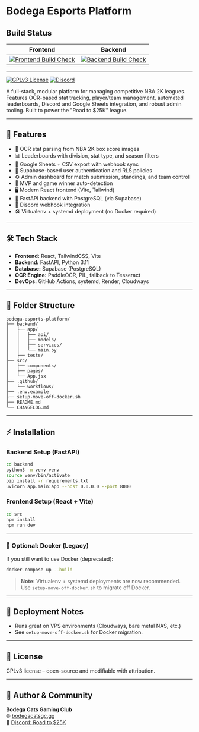 # Bodega Esports Platform

## Build Status

| Frontend | Backend |
|:--------:|:-------:|
| [![Frontend Build Check](https://github.com/wersplat/bodega-esports-platform/actions/workflows/check-builds.yml/badge.svg?branch=mono)](https://github.com/wersplat/bodega-esports-platform/actions/workflows/check-builds.yml) | [![Backend Build Check](https://github.com/wersplat/bodega-esports-platform/actions/workflows/check-builds.yml/badge.svg?branch=mono)](https://github.com/wersplat/bodega-esports-platform/actions/workflows/check-builds.yml) |

---


[![GPLv3 License](https://img.shields.io/badge/license-GPLv3-blue.svg)](LICENSE)
[![Discord](https://img.shields.io/discord/roadto25k?label=Discord&logo=discord)](https://discord.gg/roadto25k)

A full-stack, modular platform for managing competitive NBA 2K leagues. Features OCR-based stat tracking, player/team management, automated leaderboards, Discord and Google Sheets integration, and robust admin tooling. Built to power the "Road to $25K" league.

---

## 🚀 Features

- 🏀 OCR stat parsing from NBA 2K box score images
- 📊 Leaderboards with division, stat type, and season filters
- 🔁 Google Sheets + CSV export with webhook sync
- 🔐 Supabase-based user authentication and RLS policies
- ⚙️ Admin dashboard for match submission, standings, and team control
- 🧠 MVP and game winner auto-detection
- 🖥️ Modern React frontend (Vite, Tailwind)
- 🐍 FastAPI backend with PostgreSQL (via Supabase)
- 📡 Discord webhook integration
- 🛠️ Virtualenv + systemd deployment (no Docker required)

---

## 🛠️ Tech Stack

- **Frontend:** React, TailwindCSS, Vite
- **Backend:** FastAPI, Python 3.11
- **Database:** Supabase (PostgreSQL)
- **OCR Engine:** PaddleOCR, PIL, fallback to Tesseract
- **DevOps:** GitHub Actions, systemd, Render, Cloudways

---

## 📁 Folder Structure

```text
bodega-esports-platform/
├── backend/
│   ├── app/
│   │   ├── api/
│   │   ├── models/
│   │   ├── services/
│   │   └── main.py
│   ├── tests/
├── src/
│   ├── components/
│   ├── pages/
│   └── App.jsx
├── .github/
│   └── workflows/
├── .env.example
├── setup-move-off-docker.sh
├── README.md
└── CHANGELOG.md
```

---

## ⚡ Installation

### Backend Setup (FastAPI)

```bash
cd backend
python3 -m venv venv
source venv/bin/activate
pip install -r requirements.txt
uvicorn app.main:app --host 0.0.0.0 --port 8000
```

### Frontend Setup (React + Vite)

```bash
cd src
npm install
npm run dev
```

---

### 🐳 Optional: Docker (Legacy)

If you still want to use Docker (deprecated):

```bash
docker-compose up --build
```

> **Note:** Virtualenv + systemd deployments are now recommended.  
> Use `setup-move-off-docker.sh` to migrate off Docker.

---

## 🚀 Deployment Notes

- Runs great on VPS environments (Cloudways, bare metal NAS, etc.)
- See `setup-move-off-docker.sh` for Docker migration.

---

## 📄 License

GPLv3 license – open-source and modifiable with attribution.

---

## 👤 Author & Community

**Bodega Cats Gaming Club**  
🌐 [bodegacatsgc.gg](https://bodegacatsgc.gg)  
💬 [Discord: Road to $25K](https://discord.gg/roadto25k)